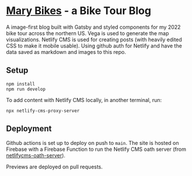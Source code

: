 # [Mary Bikes](https://mary-bikes.web.app) - a Bike Tour Blog

A image-first blog built with Gatsby and styled components for my 2022 bike tour across the northern US. Vega is used to generate the map visualizations. Netlify CMS is used for creating posts (with heavily edited CSS to make it mobile usable). Using github auth for Netlify and have the data saved as markdown and images to this repo.

## Setup

```
npm install
npm run develop
```

To add content with Netlify CMS locally, in another terminal, run:
```
npx netlify-cms-proxy-server
```

## Deployment

Github actions is set up to deploy on push to `main`.  The site is hosted on Firebase with a Firebase Function to run the Netlify CMS oath server (from [netlifycms-oath-server](https://github.com/hatappo/netlifycms-oauth-server)).

Previews are deployed on pull requests.
